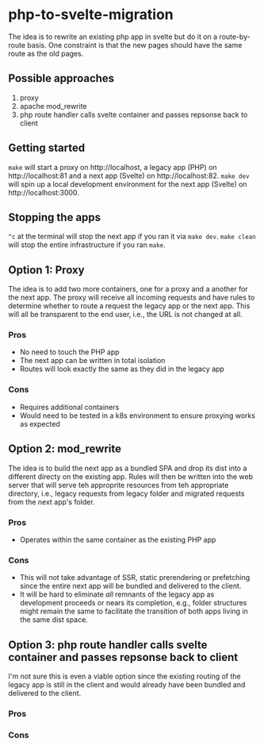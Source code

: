 # php-to-svelte-migration

The idea is to rewrite an existing php app in svelte but do it on a route-by-route basis.  One constraint is that the new pages should have the same route as the old pages.

## Possible approaches
1. proxy
2. apache mod_rewrite
3. php route handler calls svelte container and passes repsonse back to client

## Getting started
`make` will start a proxy on http://localhost, a legacy app (PHP) on http://localhost:81 and a next app (Svelte) on http://localhost:82.  `make dev` will spin up a local development environment for the next app (Svelte) on http://localhost:3000.


## Stopping the apps
`^c` at the terminal will stop the next app if you ran it via `make dev`.
`make clean` will stop the entire infrastructure if you ran `make`.

## Option 1: Proxy

The idea is to add two more containers, one for a proxy and a another for the next app.  The proxy will receive all incoming requests and have rules to determine whether to route a request the legacy app or the next app.  This will all be transparent to the end user, i.e., the URL is not changed at all.

### Pros
* No need to touch the PHP app
* The next app can be written in total isolation
* Routes will look exactly the same as they did in the legacy app

### Cons
* Requires additional containers
* Would need to be tested in a k8s environment to ensure proxying works as expected

## Option 2: mod_rewrite

The idea is to build the next app as a bundled SPA and drop its dist into a different directy on the existing app.  Rules will then be written into the web server that will serve teh approprite resources from teh appropriate directory, i.e., legacy requests from legacy folder and migrated requests from the next app's folder.

### Pros
* Operates within the same container as the existing PHP app

### Cons
* This will not take advantage of SSR, static prerendering or prefetching since the entire next app will be bundled and delivered to the client.
* It will be hard to eliminate _all_ remnants of the legacy app as development proceeds or nears its completion, e.g., folder structures might remain the same to facilitate the transition of both apps living in the same dist space.

## Option 3: php route handler calls svelte container and passes repsonse back to client

I'm not sure this is even a viable option since the existing routing of the legacy app is still in the client and would already have been bundled and delivered to the client.

### Pros

### Cons
